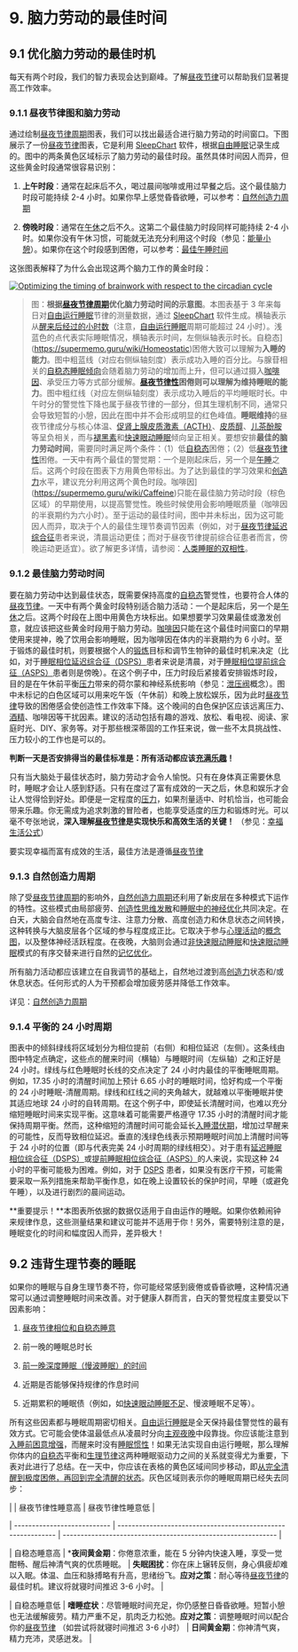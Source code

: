# 9. 脑力劳动的最佳时间

## 9.1 优化脑力劳动的最佳时机

每天有两个时段，我们的智力表现会达到巅峰。了解[昼夜节律](https://supermemo.guru/wiki/Circadian_cycle)可以帮助我们显著提高工作效率。

### 9.1.1 昼夜节律图和脑力劳动

通过绘制[昼夜节律周期](https://supermemo.guru/wiki/Circadian_cycle)图表，我们可以找出最适合进行脑力劳动的时间窗口。下图展示了一份[昼夜节律](https://supermemo.guru/wiki/Circadian)图表，它是利用 [SleepChart](https://supermemo.guru/wiki/SleepChart) 软件，根据[自由睡眠](https://supermemo.guru/wiki/Free_running_sleep)记录生成的。图中的两条黄色区域标示了脑力劳动的最佳时段。虽然具体时间因人而异，但这些黄金时段通常很容易识别：

1. **上午时段**：通常在起床后不久，喝过晨间咖啡或用过早餐之后。这个最佳脑力时段可能持续 2-4 小时。如果你早上感觉昏昏欲睡，可以参考：[自然创造力周期](https://supermemo.guru/wiki/Natural_creativity_cycle)

2. **傍晚时段**：通常在[午休](https://supermemo.guru/wiki/Siesta)之后不久。这第二个最佳脑力时段同样可能持续 2-4 小时。如果你没有午休习惯，可能就无法充分利用这个时段（参见：[能量小憩](https://supermemo.guru/wiki/Power_nap)）。如果你在这个时段感到困倦，可以参考：[最佳午睡时间](https://supermemo.guru/wiki/Best_time_for_napping)

这张图表解释了为什么会出现这两个脑力工作的黄金时段：

[![Optimizing the timing of brainwork with respect to the circadian cycle](https://supermemo.guru/images/thumb/e/ef/Circadian_graph_and_brainwork.gif/600px-Circadian_graph_and_brainwork.gif)](https://supermemo.guru/wiki/File:Circadian_graph_and_brainwork.gif)

> 图：**根据[昼夜节律周期](https://supermemo.guru/wiki/Circadian_cycle)优化脑力劳动时间的示意图**。本图表基于 3 年来每日对[自由运行睡眠](https://supermemo.guru/wiki/Free-running_sleep)节律的测量数据，通过 [SleepChart](https://supermemo.guru/wiki/SleepChart) 软件生成。横轴表示从[醒来后经过的小时数](https://supermemo.guru/wiki/Circadian_phase)（注意，[自由运行睡眠](https://supermemo.guru/wiki/Free-running_sleep)周期可能超过 24 小时）。浅蓝色的点代表实际睡眠情况，横轴表示时间，左侧纵轴表示时长。自稳态](https://supermemo.guru/wiki/Homeostatic)困倦大致可以理解为**入睡的能力**。图中粗蓝线（对应右侧纵轴刻度）表示成功入睡的百分比。与腺苷相关的[自稳态睡眠倾向](https://supermemo.guru/wiki/Homeostatic_sleep_propensity)会随着脑力劳动的增加而上升，但可以通过摄入[咖啡因](https://supermemo.guru/wiki/Caffeine)、承受压力等方式部分缓解。**[昼夜节律性](https://supermemo.guru/wiki/Circadian)**困倦则可以理解为**维持睡眠的能力**。图中粗红线（对应左侧纵轴刻度）表示成功入睡后的平均睡眠时长。中午时分的警觉性下降也属于昼夜节律的一部分，但其生理机制不同，通常只会导致短暂的小憩，因此在图中并不会形成明显的红色峰值。**睡眠维持**的昼夜节律成分与核心体温、[促肾上腺皮质激素（ACTH）](https://en.wikipedia.org/wiki/ACTH)、[皮质醇](https://en.wikipedia.org/wiki/Cortisol)、[儿茶酚胺](https://en.wikipedia.org/wiki/Catecholamine)等呈负相关，而与[褪黑素](https://supermemo.guru/wiki/Melatonin)和[快速眼动睡眠](https://supermemo.guru/wiki/REM_sleep)倾向呈正相关。要想安排**最佳的脑力劳动时间**，需要同时满足两个条件：（1）低[自稳态](https://supermemo.guru/wiki/Homeostatic)困倦；（2）低[昼夜节律性](https://supermemo.guru/wiki/Circadian)困倦。一天中有两个最佳的警觉期：一个是刚起床后，另一个是[午睡](https://supermemo.guru/wiki/Siesta)之后。这两个时段在图表下方用黄色带标出。为了达到最佳的学习效果和[创造力](https://supermemo.guru/wiki/Creativity)水平，建议充分利用这两个黄色时段。咖啡因](https://supermemo.guru/wiki/Caffeine)只能在最佳脑力劳动时段（棕色区域）的早期使用，以提高警觉性。晚些时候使用会影响睡眠质量（咖啡因的半衰期约为六小时）。至于运动的最佳时间，图中并未标出，因为这可能因人而异，取决于个人的最佳生理节奏调节因素（例如，对于[昼夜节律延迟综合征](https://supermemo.guru/wiki/DSPS)患者来说，清晨运动更佳；而对于昼夜节律提前综合征患者而言，傍晚运动更适宜）。欲了解更多详情，请参阅：[人类睡眠的双相性](https://supermemo.guru/wiki/Biphasic_life)。

### 9.1.2 最佳脑力劳动时间

要在脑力劳动中达到最佳状态，既需要保持高度的[自稳态](https://supermemo.guru/wiki/Homeostatic)警觉性，也要符合人体的[昼夜节律](https://supermemo.guru/wiki/Circadian)。一天中有两个黄金时段特别适合脑力活动：一个是起床后，另一个是[午休](https://supermemo.guru/wiki/Siesta)之后。这两个时段在上图中用黄色方块标出。如果想要学习效果最佳或激发创意，就应该把这些黄金时段用于脑力劳动。[咖啡因](https://supermemo.guru/wiki/Factors_that_affect_sleep#Caffeine)只能在这个最佳时间窗口的早期使用来提神，晚了饮用会影响睡眠，因为咖啡因在体内的半衰期约为 6 小时。至于锻炼的最佳时机，则要根据个人的[锻炼](https://supermemo.guru/wiki/Factors_that_affect_sleep#Exercise)目标和调节生物钟的最佳时机来决定（比如，对于[睡眠相位延迟综合征（DSPS）](https://supermemo.guru/wiki/DSPS)患者来说是清晨，对于[睡眠相位提前综合征（ASPS）](https://supermemo.guru/wiki/Advanced_Sleep_Phase_Syndrome_(ASPS))患者则是傍晚）。在这个例子中，压力时段后紧接着安排锻炼时段，目的是在午休前平衡[压力](https://supermemo.guru/wiki/Factors_that_affect_sleep#Stress)带来的荷尔蒙和神经系统影响（参见：[泄压阀](https://supermemo.guru/wiki/Stress_valve)概念）。图中未标记的白色区域可以用来吃午饭（午休前）和晚上放松娱乐，因为此时[昼夜节律](https://supermemo.guru/wiki/Circadian)导致的困倦感会使创造性工作效率下降。这个晚间的白色保护区应该远离压力、[酒精](https://supermemo.guru/wiki/Factors_that_affect_sleep#Alcohol)、咖啡因等干扰因素。建议的活动包括有趣的游戏、放松、看电视、阅读、家庭时光、DIY、家务等。对于那些根深蒂固的工作狂来说，做一些不太具挑战性、压力较小的工作也是可以的。

**判断一天是否安排得当的最佳标准是：所有活动都应该[充满乐趣](https://supermemo.guru/wiki/Pleasure_of_learning)！**

只有当大脑处于最佳状态时，脑力劳动才会令人愉悦。只有在身体真正需要休息时，睡眠才会让人感到舒适。只有在度过了富有成效的一天之后，休息和娱乐才会让人觉得恰到好处。即便是一定程度的[压力](https://supermemo.guru/wiki/Stress_resilience)，如果剂量适中、时机恰当，也可能会带来乐趣。你无需成为追求刺激的冒险者，也能享受适度的压力和锻炼时光。可以毫不夸张地说，**深入理解[昼夜节律](https://supermemo.guru/wiki/Circadian_cycle)是实现快乐和高效生活的关键！** （参见：[幸福生活公式](https://supermemo.guru/wiki/Formula_for_happy_life)）

要实现幸福而富有成效的生活，最佳方法是遵循[昼夜节律](https://supermemo.guru/wiki/Circadian_cycle)

### 9.1.3 自然创造力周期

除了受[昼夜节律周期](https://supermemo.guru/wiki/Circadian_cycle)的影响外，[自然创造力周期](https://supermemo.guru/wiki/Natural_creativity_cycle)还利用了新皮层在多种模式下运作的特性。这些模式由局部疲劳、[创造性思维发散](https://supermemo.guru/wiki/Creativity)和[睡眠中的神经优化](https://supermemo.guru/wiki/Neural_optimization_in_sleep)共同决定。在白天，大脑会自然地在高度专注、注意力分散、高度创造力和休息状态之间转换，这种转换与大脑皮层各个区域的参与程度成正比。它取决于参与[心理活动](https://supermemo.guru/wiki/Mental_computation)的[概念图](https://supermemo.guru/wiki/Concept_map)，以及整体神经活跃程度。在夜晚，大脑则会通过[非快速眼动睡眠](https://supermemo.guru/wiki/NREM)和[快速眼动睡眠](https://supermemo.guru/wiki/REM)模式的有序交替来进行自然的[记忆优化](https://supermemo.guru/wiki/Memory_optimization)。

所有脑力活动都应该建立在自我调节的基础上，自然地过渡到高[创造力](https://supermemo.guru/wiki/Creativity)状态和/或休息状态。任何形式的人为干预都会增加疲劳感并降低工作效率。

详见：[自然创造力周期](https://supermemo.guru/wiki/Natural_creativity_cycle)

### 9.1.4 平衡的 24 小时周期

图表中的倾斜绿线将区域划分为相位提前（右侧）和相位延迟（左侧）。这条线由图中特定点确定，这些点的醒来时间（横轴）与睡眠时间（左纵轴）之和正好是 24 小时。绿线与红色睡眠时长线的交点决定了 24 小时内最佳的平衡睡眠周期。例如，17.35 小时的清醒时间加上预计 6.65 小时的睡眠时间，恰好构成一个平衡的 24 小时睡眠-清醒周期。绿线和红线之间的夹角越大，就越难以平衡睡眠并使其适应地球 24 小时的自转周期。在这个例子中，即使延长清醒时间，也难以充分缩短睡眠时间来实现平衡。这意味着可能需要严格遵守 17.35 小时的清醒时间才能保持周期平衡。然而，这种缩短的清醒时间可能会延长[入睡潜伏期](https://supermemo.guru/wiki/Sleep_latency)，增加过早醒来的可能性，反而导致相位延迟。垂直的浅绿色线表示预期睡眠时间加上清醒时间等于 24 小时的位置（即与代表完美 24 小时周期的绿线相交）。对于患有[延迟睡眠相位综合征（DSPS）](https://supermemo.guru/wiki/DSPS)或[提前睡眠相位综合征（ASPS）](https://supermemo.guru/wiki/Advanced_Sleep_Phase_Syndrome_(ASPS))的人来说，实现这种 24 小时的平衡可能极为困难。例如，对于 [DSPS](https://supermemo.guru/wiki/DSPS) 患者，如果没有医疗干预，可能需要采取一系列措施来帮助平衡作息，如在晚上设置较长的保护时间，早睡（或避免午睡），以及进行剧烈的晨间运动。

**重要提示！**本图表所依据的数据仅适用于自由运作的睡眠。如果你依赖闹钟来规律作息，这些测量结果和建议可能并不适用于你！另外，需要特别注意的是，睡眠变化的时间和幅度因人而异，差异极大！

## 9.2 违背生理节奏的睡眠

如果你的睡眠与自身生理节奏不符，你可能经常感到疲倦或昏昏欲睡，这种情况通常可以通过调整睡眠时间来改善。对于健康人群而言，白天的警觉程度主要受以下因素影响：

1. [昼夜节律相位和自稳态睡意](https://supermemo.guru/wiki/Two_components_of_sleep)

2. 前一晚的睡眠总时长

3. [前一晚深度睡眠（慢波睡眠）的时间](https://supermemo.guru/wiki/Memory_optimization_in_sleep#NREM_and_memory)

4. 近期是否能够保持规律的作息时间

5. 近期累积的睡眠债（例如，如[快速眼动睡眠不足](https://supermemo.guru/wiki/How_do_we_fall_asleep%3F#REM_rebound_hypothesis)、慢波睡眠不足等）。

所有这些因素都与睡眠周期密切相关。[自由运行睡眠](https://supermemo.guru/wiki/Formula_for_good_sleep:_free_running_sleep)是全天保持最佳警觉性的最有效方式。它可能会使体温最低点从凌晨时分向[主观夜晚](https://supermemo.guru/wiki/Subjective_night)中段靠拢。你应该能注意到[入睡前困意增强](https://supermemo.guru/wiki/Insomnia)，而醒来时没有[睡眠惯性](https://supermemo.guru/wiki/Sleep_inertia)！如果无法实现自由运行睡眠，那么理解你体内的[自稳态](https://supermemo.guru/wiki/Homeostatic)平衡和[生理节律](https://supermemo.guru/wiki/Circadian)这两种睡眠驱动力之间的关系就变得尤为重要，下表对此进行了总结。在一天中，你应该在表格的黄色区域间同步移动，即[从完全清醒到极度困倦，再回到完全清醒的状态](https://supermemo.guru/wiki/How_do_we_fall_asleep%3F#Sleep-wake_flip-flop)。灰色区域则表示你的睡眠周期已经失去同步：

|                             | 昼夜节律性睡意高                            | 昼夜节律性睡意低                                     |

| --------------------------- | ------------------------------------------------------------ | ------------------------------------------------------------ |

| 自稳态睡意高 | ***夜间黄金期**：你倦意浓重，能在 5 分钟内快速入睡，享受一觉酣畅、醒后神清气爽的优质睡眠。 | **失眠困扰**：你在床上辗转反侧，身心俱疲却难以入眠。体温、血压和脉搏略有升高，思绪纷飞。**应对之策**：耐心等待[昼夜节律](https://supermemo.guru/wiki/Circadian)的最佳时机。建议将就寝时间推迟 3-6 小时。 |

| 自稳态睡意低 | **嗜睡症状**：尽管睡眠时间充足，你仍感整日昏昏欲睡。短暂小憩也无法缓解疲劳。精力严重不足，肌肉乏力松弛。**应对之策**：调整睡眠时间以配合你的[昼夜节律](https://supermemo.guru/wiki/Circadian) （如尝试将就寝时间推迟 3-6 小时） | **日间黄金期**：你神清气爽，精力充沛，灵感迸发。 |